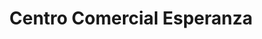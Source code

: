 ---
title: "Centro Comercial Esperanza"
url: /miraflores/centro-comercial-esperanza-calle-esperanza/
shop: Einkaufszentrum
---